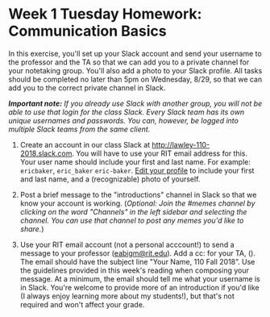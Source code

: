 # Week 1 Tuesday Homework: Communication Basics

In this exercise, you'll set up your Slack account and send your username to the professor and the TA so that we can add you to a private channel for your notetaking group.  You'll also add a photo to your Slack profile. All tasks should be completed no later than 5pm on Wednesday, 8/29, so that we can add you to the correct private channel in Slack. 

***Important note:*** *If you already use Slack with another group, you will not be able to use that login for the class Slack. Every Slack team has its own unique usernames and passwords. You can, however, be logged into multiple Slack teams from the same client.*

1. Create an account in our class Slack at http://lawley-110-2018.slack.com. You will have to use your RIT email address for this. Your user name should include your first and last name. For example:   `ericbaker`, `eric_baker` `eric-baker`. [Edit your profile](https://get.slack.help/hc/en-us/articles/204092246-Edit-your-profile) to include your first and last name, and a (recognizable) photo of yourself. 

2. Post a brief message to the "introductions" channel in Slack so that we know your account is working. (*Optional: Join the #memes channel by clicking on the word "Channels" in the left sidebar and selecting the channel. You can use that channel to post any memes you'd like to share.*)

3. Use your RIT email account (not a personal acccount!) to send a message to your professor (eabigm@rit.edu). Add a cc: for your TA,  (). The email should have the subject line "Your Name, 110 Fall 2018”. Use the guidelines provided in this week's reading when composing your message. At a minimum, the email should tell me what your username is in Slack. You're welcome to provide more of an introduction if you'd like (I always enjoy learning more about my students!), but that's not required and won't affect your grade. 

